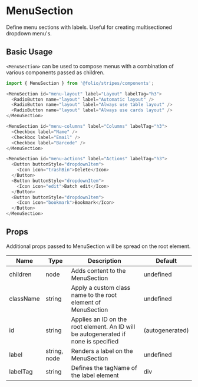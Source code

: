 # MenuSection
Define menu sections with labels. Useful for creating multisectioned dropdown menu's.

## Basic Usage
`<MenuSection>` can be used to compose menus with a combination of various components passed as children. 

```js 
import { MenuSection } from '@folio/stripes/components';

<MenuSection id="menu-layout" label="Layout" labelTag="h3">
  <RadioButton name="layout" label="Automatic layout" />
  <RadioButton name="layout" label="Always use table layout" />
  <RadioButton name="layout" label="Always use cards layout" />
</MenuSection>

<MenuSection id="menu-columns" label="Columns" labelTag="h3">
  <Checkbox label="Name" />
  <Checkbox label="Email" />
  <Checkbox label="Barcode" />
</MenuSection>

<MenuSection id="menu-actions" label="Actions" labelTag="h3">
  <Button buttonStyle="dropdownItem">
    <Icon icon="trashBin">Delete</Icon>
  </Button>
  <Button buttonStyle="dropdownItem">
    <Icon icon="edit">Batch edit</Icon>
  </Button>
  <Button buttonStyle="dropdownItem">
    <Icon icon="bookmark">Bookmark</Icon>
  </Button>
</MenuSection>
```

## Props
Additional props passed to MenuSection will be spread on the root element.

Name | Type | Description | Default |
-- | -- | -- | --
children | node | Adds content to the MenuSection | undefined
className | string | Apply a custom class name to the root element of MenuSection | undefined
id | string | Applies an ID on the root element. An ID will be autogenerated if none is specified | (autogenerated)
label | string, node | Renders a label on the MenuSection | undefined
labelTag | string | Defines the tagName of the label element | div